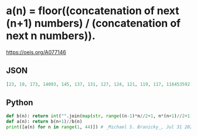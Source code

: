 # a\(n\) \= floor\(\(concatenation of next \(n\+1\) numbers\) / \(concatenation of next n numbers\)\)\.
https://oeis.org/A077146
## JSON
```JSON
[23, 19, 173, 14093, 145, 137, 131, 127, 124, 121, 119, 117, 116453592, 11416794012, 1141, 1132, 1124, 1116, 1110, 1104, 1099, 1094, 1090, 1086, 1083, 1079, 1076, 1073, 1071, 1068, 1066, 1064, 1062, 1060, 1058, 1057, 1055, 1053, 1052, 1051, 1049, 1048, 1047]
```
## Python
```Python
def b(n): return int("".join(map(str, range((n-1)*n//2+1, n*(n+1)//2+1))))
def a(n): return b(n+1)//b(n)
print([a(n) for n in range(1, 44)]) # _Michael S. Branicky_, Jul 31 2022
```
